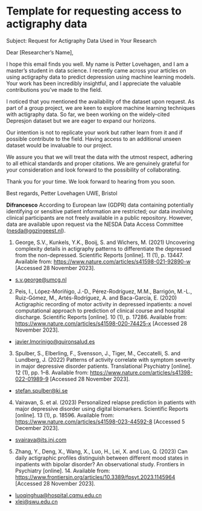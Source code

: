 # Template for requesting access to actigraphy data

Subject: Request for Actigraphy Data Used in Your Research

Dear [Researcher’s Name],

I hope this email finds you well. My name is Petter Lovehagen, and I am a master’s student in data science. I recently came across your articles on using actigraphy data to predict depression using machine learning models. Your work has been incredibly insightful, and I appreciate the valuable contributions you’ve made to the field.

I noticed that you mentioned the availability of the dataset upon request. As part of a group project, we are keen to explore machine learning techniques with actigraphy data.  So far, we been working on the widely-cited Depresjon dataset but we are eager to expand our horizons.  

Our intention is not to replicate your work but rather learn from it and if possible contribute to the field. Having access to an additional unseen dataset would be invaluable to our project.  

We assure you that we will treat the data with the utmost respect, adhering to all ethical standards and proper citations. We are genuinely grateful for your consideration and look forward to the possibility of collaborating.

Thank you for your time. We look forward to hearing from you soon.

Best regards, 
Petter Lovehagen
UWE, Bristol

**Difrancesco** According to European law (GDPR) data containing potentially identifying or sensitive patient information are restricted; our data involving clinical participants are not freely available in a public repository. However, data are available upon request via the NESDA Data Access Committee (nesda@ggzingeest.nl).



1. George, S.V., Kunkels, Y.K., Booij, S. and Wichers, M. (2021) Uncovering complexity details in actigraphy patterns to differentiate the depressed from the non-depressed. Scientific Reports [online]. 11 (1), p. 13447. Available from: https://www.nature.com/articles/s41598-021-92890-w [Accessed 28 November 2023].
* s.v.george@umcg.nl

2. Peis, I., López-Moríñigo, J.-D., Pérez-Rodríguez, M.M., Barrigón, M.-L., Ruiz-Gómez, M., Artés-Rodríguez, A. and Baca-García, E. (2020) Actigraphic recording of motor activity in depressed inpatients: a novel computational approach to prediction of clinical course and hospital discharge. Scientific Reports [online]. 10 (1), p. 17286. Available from: https://www.nature.com/articles/s41598-020-74425-x [Accessed 28 November 2023].
* javier.lmorinigo@quironsalud.es

3. Spulber, S., Elberling, F., Svensson, J., Tiger, M., Ceccatelli, S. and Lundberg, J. (2022) Patterns of activity correlate with symptom severity in major depressive disorder patients. Translational Psychiatry [online]. 12 (1), pp. 1–8. Available from: https://www.nature.com/articles/s41398-022-01989-9 [Accessed 28 November 2023].
* stefan.spulber@ki.se

4. Vairavan, S. et al. (2023) Personalized relapse prediction in patients with major depressive disorder using digital biomarkers. Scientific Reports [online]. 13 (1), p. 18596. Available from: https://www.nature.com/articles/s41598-023-44592-8 [Accessed 5 December 2023].
* svairava@its.jnj.com


5. Zhang, Y., Deng, X., Wang, X., Luo, H., Lei, X. and Luo, Q. (2023) Can daily actigraphic profiles distinguish between different mood states in inpatients with bipolar disorder? An observational study. Frontiers in Psychiatry [online]. 14. Available from: https://www.frontiersin.org/articles/10.3389/fpsyt.2023.1145964 [Accessed 28 November 2023].

* luoqinghua@hospital.cqmu.edu.cn
* xlei@swu.edu.cn